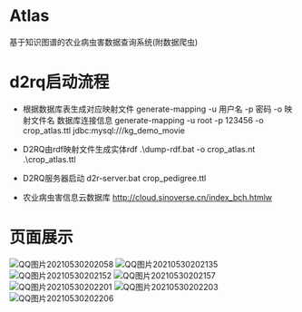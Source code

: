 # Atlas
基于知识图谱的农业病虫害数据查询系统(附数据爬虫)
# d2rq启动流程
- 根据数据库表生成对应映射文件
generate-mapping -u 用户名 -p 密码 -o 映射文件名 数据库连接信息
generate-mapping -u root -p 123456 -o crop_atlas.ttl jdbc:mysql:///kg_demo_movie

- D2RQ由rdf映射文件生成实体rdf
.\dump-rdf.bat -o crop_atlas.nt .\crop_atlas.ttl

- D2RQ服务器启动
d2r-server.bat crop_pedigree.ttl

- 农业病虫害信息云数据库
http://cloud.sinoverse.cn/index_bch.htmlw
# 页面展示
![QQ图片20210530202058](https://user-images.githubusercontent.com/35592681/120103960-c6cb7b00-c184-11eb-993b-9de715d13e9f.png)
![QQ图片20210530202135](https://user-images.githubusercontent.com/35592681/120103962-c7641180-c184-11eb-8290-2d63d5c74bcf.png)
![QQ图片20210530202152](https://user-images.githubusercontent.com/35592681/120103966-cb902f00-c184-11eb-9582-b91cd4549bb5.png)
![QQ图片20210530202157](https://user-images.githubusercontent.com/35592681/120103967-cc28c580-c184-11eb-9c94-7d2f7cb5f521.png)
![QQ图片20210530202201](https://user-images.githubusercontent.com/35592681/120103970-cd59f280-c184-11eb-86c7-df2872d4ab06.png)
![QQ图片20210530202203](https://user-images.githubusercontent.com/35592681/120103975-cf23b600-c184-11eb-9549-b4a7b818be08.png)
![QQ图片20210530202206](https://user-images.githubusercontent.com/35592681/120103978-d0ed7980-c184-11eb-84c0-15936b73cfe4.png)


